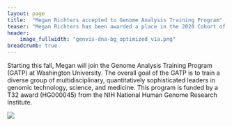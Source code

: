 ```yaml
---
layout: page
title:  "Megan Richters accepted to Genome Analysis Training Program"
teaser: "Megan Richters has been awarded a place in the 2020 Cohort of the Genome Analysis Training Program (GATP)."
header:
    image_fullwidth: "genvis-dna-bg_optimized_v1a.png"
breadcrumb: true
---
```


Starting this fall, Megan will join the Genome Analysis Training Program (GATP) at Washington University. The overall goal of the GATP is to train a diverse group of multidisciplinary, quantitatively sophisticated leaders in genomic technology, science, and medicine. This program is funded by a T32 award (HG000045) from the NIH National Human Genome Research Institute. 

<div class="row">
    <div class="small-12 columns">
        <img src="/assets/img/team/megan_richters.png">
    </div>
</div>
